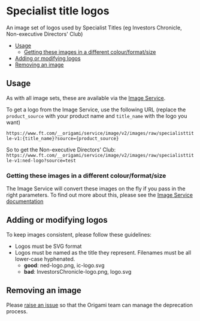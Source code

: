 # Specialist title logos

An image set of logos used by Specialist Titles (eg Investors Chronicle, Non-executive Directors' Club)

- [Usage](#usage)
  - [Getting these images in a different colour/format/size](#getting-these-images-in-a-different-colourformatsize)
- [Adding or modifying logos](#adding-or-modifying-logos)
- [Removing an image](#removing-an-image)

## Usage

As with all image sets, these are available via the [Image Service](https://www.ft.com/__origami/service/image/v2).

To get a logo from the Image Service, use the following URL (replace the `product_source` with your product name and `title_name` with the logo you want)

`https://www.ft.com/__origami/service/image/v2/images/raw/specialisttitle-v1:{title_name}?source={product_source}`

So to get the Non-executive Directors' Club:
`https://www.ft.com/__origami/service/image/v2/images/raw/specialisttitle-v1:ned-logo?source=test`

### Getting these images in a different colour/format/size

The Image Service will convert these images on the fly if you pass in the right parameters. To find out more about this, please see the [Image Service documentation](https://www.ft.com/__origami/service/image/v2/docs/api)

## Adding or modifying logos

To keep images consistent, please follow these guidelines:

- Logos must be SVG format
- Logos must be named as the title they represent. Filenames must be all lower-case hyphenated.
  - **good**: ned-logo.png, ic-logo.svg
  - **bad**: InvestorsChronicle-logo.png, logo.svg

## Removing an image

Please [raise an issue](http://github.com/financial-times/origami/issues) so that the Origami team can manage the deprecation process.

